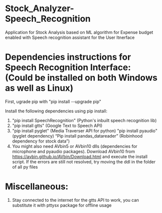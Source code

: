 # Stock_Analyzer-Speech_Recognition
Application for Stock Analysis based on ML algorithm for Expense budget enabled with Speech recognition assistant for the User Itnerface

# Dependencies instructions for Speech Recognition Interface: (Could be installed on both Windows as well as Linux) 

First, ugrade pip with "pip install --upgrade pip"

Install the following dependencies using pip install:
1. "pip install SpeechRecognition" (Python's inbuilt speech recognition lib)
2. "pip install gtts" (Google Text to Speech API)
3. "pip install pyglet" (Media Traverser API for python)
   "pip install pyaudio" (pyglet dependency)
   “Pip install pandas_datareader” (Robinhood dependency for stock data”)
4. You might also need AVbin5 or AVbin10 dlls (dependencies for microphone and pyaudio packages). 
   Download AVbin10 from https://avbin.github.io/AVbin/Download.html and execute the install script. 
   If the errors are still not resolved, try moving the ddl in the folder of all py files
   






# Miscellaneous: 
1. Stay connected to the internet for the gtts API to work, you can substitute it with pttysx package for offline usage
